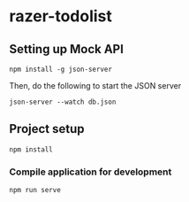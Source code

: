 # razer-todolist

## Setting up Mock API

```
npm install -g json-server
```

Then, do the following to start the JSON server

```
json-server --watch db.json
```

## Project setup

```
npm install
```

### Compile application for development

```
npm run serve
```

